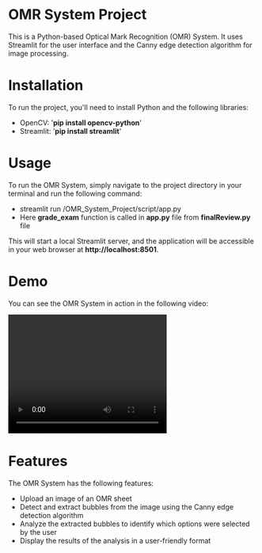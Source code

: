 # OMR System Project

This is a Python-based Optical Mark Recognition (OMR) System. It uses Streamlit for the user interface and the Canny edge detection algorithm for image processing.

# Installation
To run the project, you'll need to install Python and the following libraries:
- OpenCV: '**pip install opencv-python**'
- Streamlit: '**pip install streamlit**'

# Usage
To run the OMR System, simply navigate to the project directory in your terminal and run the following command:
- streamlit run /OMR_System_Project/script/app.py
- Here **grade_exam** function is called in **app.py** file from **finalReview.py** file

This will start a local Streamlit server, and the application will be accessible in your web browser at **http://localhost:8501**.

# Demo
You can see the OMR System in action in the following video:

<video width="320" height="240" controls>
  <source src="./streamlit-app-2023-05-12-14-05-12.webm" type="video/webm">
  Your browser does not support the video tag.
</video>

# Features
The OMR System has the following features:
- Upload an image of an OMR sheet
- Detect and extract bubbles from the image using the Canny edge detection algorithm
- Analyze the extracted bubbles to identify which options were selected by the user
- Display the results of the analysis in a user-friendly format
